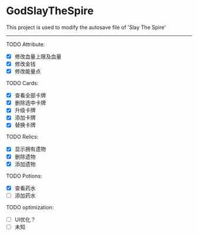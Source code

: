 # GodSlayTheSpire
This project is used to modify the autosave file of 'Slay The Spire'

---

TODO Attribute:
- [x] 修改血量上限及血量
- [x] 修改金钱
- [x] 修改能量点

TODO Cards:
- [x] 查看全部卡牌
- [x] 删除选中卡牌
- [x] 升级卡牌
- [x] 添加卡牌
- [x] 替换卡牌

TODO Relics:
- [x] 显示拥有遗物
- [x] 删除遗物
- [x] 添加遗物

TODO Potions:
- [x] 查看药水
- [ ] 添加药水

TODO optimization:
- [ ] UI优化？
- [ ] 未知 